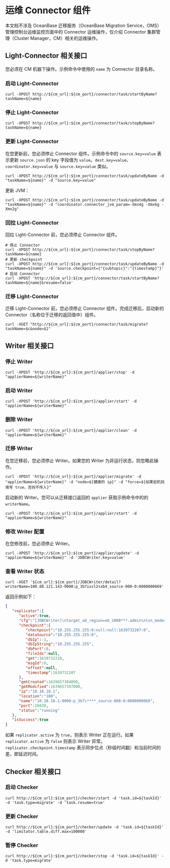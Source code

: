 # 运维 Connector 组件

本文档不涉及 OceanBase 迁移服务（OceanBase Migration Service，OMS）管理控制台运维监控页面中的 Connector 运维操作，仅介绍 Connector 集群管理（Cluster Manager，CM）相关的运维操作。

## Light-Connector 相关接口

您必须在 CM 机器下操作。示例命令中使用的 `name` 为 Connector 目录名称。

### 启动 Light-Connector

```shell
curl -XPOST http://${cm_url}:${cm_port}/connector/task/startByName?taskName=${name}
```

### 停止 Light-Connector

```shell
curl -XPOST http://${cm_url}:${cm_port}/connector/task/stopByName?taskName=${name}
```

### 更新 Light-Connector

在您更新前，您必须停止 Connector 组件。示例命令中的 `source.key=value` 表示更新 `source.json` 的 key 字段值为 `value`。`dest.key=value`、`coordinator.key=value` 与 `source.key=value` 类似。

```shell
curl -XPOST http://${cm_url}:${cm_port}/connector/task/updateByName -d "taskName=${name}" -d "source.key=value"
```

更新 JVM：

```shell
curl -XPOST http://${cm_url}:${cm_port}/connector/task/updateByName -d "taskName=${name}" -d "coordinator.connector_jvm_param=-Xms4g -Xmx6g -Xmn2g"
```

### 回拉 Light-Connector

回拉 Light-Connector 前，您必须停止 Connector 组件。

```shell
# 停止 Connector
curl -XPOST http://${cm_url}:${cm_port}/connector/task/stopByName?taskName=${name}
# 更新 checkpoint
curl -XPOST http://${cm_url}:${cm_port}/connector/task/updateByName -d "taskName=${name}" -d 'source.checkpoint={"{subtopic}":"{timestamp}"}'
# 启动 Connector
curl -XPOST 'http://${cm_url}:${cm_port}/connector/task/startByName?taskName=${name}&resume=false'
```

### 迁移 Light-Connector

迁移 Light-Connector 前，您必须停止 Connector 组件。完成迁移后，启动新的 Connector（名称位于迁移的返回值中）组件。

```shell
curl -XGET "http://${cm_url}:${cm_port}/connector/task/migrate?taskName=$c&node=$1"
```

## Writer 相关接口

### 停止 Writer

```shell
curl -XPOST 'http://${cm_url}:${cm_port}/applier/stop' -d "applierName=${writerName}"
```

### 启动 Writer

```shell
curl -XPOST 'http://${cm_url}:${cm_port}/applier/start' -d "applierName=${writerName}"
```

### 删除 Writer

```shell
curl -XPOST 'http://${cm_url}:${cm_port}/applier/clean' -d "applierName=${writerName}"
```

### 迁移 Writer

在您迁移前，您必须停止 Writer。如果您的 Writer 为非运行状态，则忽略此操作。

```shell
curl -XPOST 'http://${cm_url}:${cm_port}/applier/migrate' -d "applierName=${writerName}" -d "node=${健康的 ip}" -d "force=${如果宕机则填写 true，否则不传入}"
```

启动新的 Writer。您可以从迁移接口返回的 `applier` 获取示例命令中的的 `writerName`。

```shell
curl -XPOST 'http://${cm_url}:${cm_port}/applier/start' -d "applierName=${writerName}"
```

### 修改 Writer 配置

在您修改前，您必须停止 Writer。

```shell
curl -XPOST 'http://${cm_url}:${cm_port}/applier/update' -d "applierName=${writerName}" -d 'JDBCWriter.key=value'
```

### 查看 Writer 状态

```shell
curl -XGET '${cm_url}:${cm_port}/JDBCWriter/detail?writerName=100.88.121.143-9000:p_3b7ixsl2sxb4_source-000-0:0000000069'
```

返回示例如下：

```json
{
   "replicator":{
      "active":true,
      "cfg":"[JDBCWriter]\ntarget_ob_region=ob_1008***.admin\nlsn_mode=\nstatus=running\nlisten_port=18000\ndaemon.ip=10.10.10.1\ndaemon.port=9000\nlocal_region_no=\nblack_region_no=0\ntenant_mapping=\nignore_ddl=false\nuseMultiExecute=false \nuseDRCNet=true\ncalculate_iops=true\ncoordinatorFile.skipDdl=\nsinkFile.notWriteColumn=\nsrc_type=mysql\nbinlog_username=drc\nbinlog_password=***\ntopic=p_3b7ixsl2sxb4_source\nsubTopic=p_3b7ixsl***_source-000-0\nsrc_subTopic=p_3b7ixsl2sxb4_dest-000-0\nsubId=0000000069\ntimestamp=1639657384\ndest_type=oceanbase1\ncluster.url=http://100.88.121.143:8088\nconfig_url=jdbc:mysql://10.10.10.2:2883?useUnicode=true&allowMultiQueries=true&socketTimeout=50000&characterEncoding=utf8&readOnlyPropagatesToServer=false\nsync_username=root@oms_mysql#ob_10088***.admin\nsync_password=***\nfilter.conditions=baby.*\ntx_records_limit=\nworker_num=16\nconnection_num=\nwriter_type=increment\nretry_sleep=5\ntask.split.mode=false\nblackCondition=[{\"name\":\"test_ddl01\",\"all\":false,\"sub\":[{\"name\":\"DRC_TXN*\",\"func\":\"fn\"},{\"name\":\"drc_txn*\",\"func\":\"fn\"}]}]\nwhiteCondition=[{\"name\":\"test_ddl01\",\"all\":false,\"sub\":[{\"name\":\"*\",\"func\":\"fn\"}]}]\nretry_time=3\nuseDirectUsername=true\ncoordinatorFile.isReverse=true\nprint_sql=false\n",
      "checkpoint":{
         "checkpoint":"10.255.255.255:0:null:null:1639732207:0",
         "dataSource":"10.255.255.255:0",
         "dbIp":-1,
         "dbIpString":"10.255.255.255",
         "dbPort":0,
         "fileIdx":null,
         "gmt":1639732210,
         "msgId":0,
         "offset":null,
         "timestamp":1639732207
      },
      "gmtCreated":1639657384000,
      "gmtModified":1639657397000,
      "ip":"10.10.10.1",
      "location":"100",
      "name":"10.10.10.1-9000:p_3b7i****_source-000-0:0000000069",
      "port":16030,
      "status":"running"
   },
   "isSuccess":true
}
```

如果 `replicator.active` 为 `true`，则表示 Writer 正在运行。如果 `replicator.active` 为 `false` 则表示 Writer 异常。`replicator.checkpoint.timestamp` 表示同步位点（秒级时间戳）和当前时间的差，即延迟时间。

## Checker 相关接口

### 启动 Checker

```shell
curl http://${cm_url}:${cm_port}/checker/start -d 'task.id=${taskId}' -d 'task.type=migrate' -d 'task.resume=true'
```

### 更新 Checker

```shell
curl http://${cm_url}:${cm_port}/checker/update -d 'task.id=${taskId}' -d 'limitator.table.diff.max=100000'
```

### 暂停 Checker

```shell
curl http://${cm_url}:${cm_port}/checker/stop -d 'task.id=${taskId}' -d 'task.type=migrate' 
```
